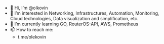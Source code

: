 - 👋 Hi, I’m @olkovin
- 👀 I’m interested in Networking, Infrastructures, Automation, Monitoring, Cloud technologies, Data visualization and simplification, etc.
- 🌱 I’m currently learning GO, RouterOS-API, AWS, Prometheus
- 📫 How to reach me:
  + t.me/olekovin

<!---
olkovin/olkovin is a ✨ special ✨ repository because its `README.md` (this file) appears on your GitHub profile.
You can click the Preview link to take a look at your changes.
--->
